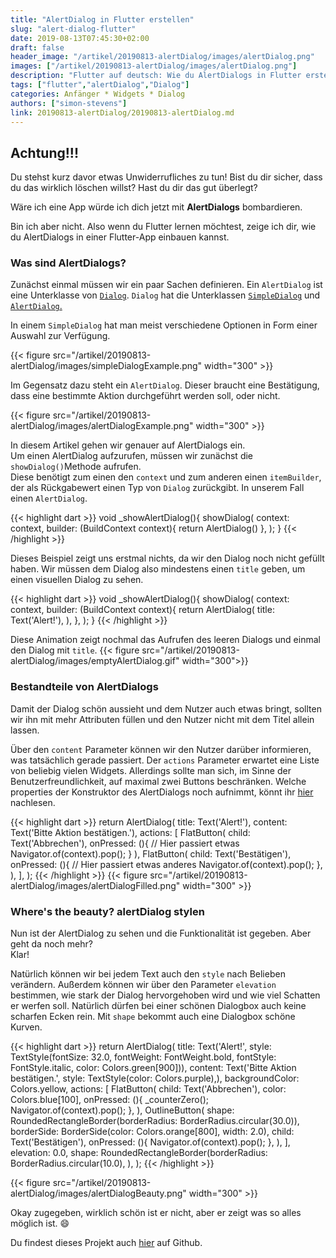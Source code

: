 ```yaml
---
title: "AlertDialog in Flutter erstellen"
slug: "alert-dialog-flutter" 
date: 2019-08-13T07:45:30+02:00
draft: false
header_image: "/artikel/20190813-alertDialog/images/alertDialog.png"
images: ["/artikel/20190813-alertDialog/images/alertDialog.png"]
description: "Flutter auf deutsch: Wie du AlertDialogs in Flutter erstellen und gestalten kannst."
tags: ["flutter","alertDialog","Dialog"]
categories: Anfänger * Widgets * Dialog
authors: ["simon-stevens"]
link: 20190813-alertDialog/20190813-alertDialog.md
---
```


## Achtung!!!

Du stehst kurz davor etwas Unwiderrufliches zu tun! Bist du dir sicher, dass du das wirklich löschen willst? Hast du dir das gut überlegt?

Wäre ich eine App würde ich dich jetzt mit **AlertDialogs** bombardieren.

Bin ich aber nicht. Also wenn du Flutter lernen möchtest, zeige ich dir, wie du AlertDialogs in einer Flutter-App einbauen kannst.


### Was sind AlertDialogs?

Zunächst einmal müssen wir ein paar Sachen definieren. Ein `AlertDialog` ist eine Unterklasse von  <a href="https://api.flutter.dev/flutter/material/Dialog-class.html" target="_blank" rel="noopener">`Dialog`</a>. 
`Dialog` hat die Unterklassen <a href="https://api.flutter.dev/flutter/material/SimpleDialog-class.html" target="_blank" rel="noopener">`SimpleDialog`</a> und <a href="https://api.flutter.dev/flutter/material/AlertDialog-class.html" target="_blank" rel="noopener">`AlertDialog`.</a>

In einem `SimpleDialog` hat man meist verschiedene Optionen in Form einer Auswahl zur Verfügung.<br>

{{< figure src="/artikel/20190813-alertDialog/images/simpleDialogExample.png" width="300" >}}

Im Gegensatz dazu steht ein `AlertDialog`. Dieser braucht eine Bestätigung, dass eine bestimmte Aktion durchgeführt werden soll, oder nicht.<br>

{{< figure src="/artikel/20190813-alertDialog/images/alertDialogExample.png" width="300" >}}

In diesem Artikel gehen wir genauer auf AlertDialogs ein.<br>
Um einen AlertDialog aufzurufen, müssen wir zunächst die `showDialog()`Methode aufrufen. <br>
Diese benötigt zum einen den `context` und zum anderen einen `itemBuilder`, der als Rückgabewert einen Typ von `Dialog` zurückgibt. In unserem Fall einen `AlertDialog`.


{{< highlight dart >}}
 void _showAlertDialog(){
    showDialog(
      context: context,
      builder: (BuildContext context){
        return AlertDialog()
      },
    );
  }
{{< /highlight >}}

Dieses Beispiel zeigt uns erstmal nichts, da wir den Dialog noch nicht gefüllt haben.
Wir müssen dem Dialog also mindestens einen `title` geben, um einen visuellen Dialog zu sehen.<br>

{{< highlight dart >}}
 void _showAlertDialog(){
    showDialog(
      context: context,
      builder: (BuildContext context){
        return AlertDialog(
          title: Text('Alert!'),
        ),
      },
    );
  }
{{< /highlight >}}

Diese Animation zeigt nochmal das Aufrufen des leeren Dialogs und einmal den Dialog mit `title`. 
{{< figure src="/artikel/20190813-alertDialog/images/emptyAlertDialog.gif" width="300">}}

### Bestandteile von AlertDialogs

Damit der Dialog schön aussieht und dem Nutzer auch etwas bringt, sollten wir ihn mit mehr Attributen füllen und den Nutzer nicht mit dem Titel allein lassen.

Über den `content` Parameter können wir den Nutzer darüber informieren, was tatsächlich gerade passiert. 
Der `actions` Parameter erwartet eine Liste von beliebig vielen Widgets. Allerdings sollte man sich, im Sinne der Benutzerfreundlichkeit, auf maximal zwei Buttons beschränken.
Welche properties der Konstruktor des AlertDialogs noch aufnimmt, könnt ihr <a href="https://api.flutter.dev/flutter/material/AlertDialog-class.html" target="_blank" rel="noopener">hier</a> nachlesen.

{{< highlight dart >}}
return AlertDialog(
          title: Text('Alert!'),
          content: Text('Bitte Aktion bestätigen.'),
          actions: <Widget>[
            FlatButton(
              child: Text('Abbrechen'),
              onPressed: (){
                // Hier passiert etwas
                Navigator.of(context).pop();
              }
            ),
            FlatButton(
              child: Text('Bestätigen'),
              onPressed: (){
                // Hier passiert etwas anderes
                Navigator.of(context).pop();
              },
            ),
          ],
        );
{{< /highlight >}}
{{< figure src="/artikel/20190813-alertDialog/images/alertDialogFilled.png" width="300" >}}

### Where's the beauty? alertDialog stylen

Nun ist der AlertDialog zu sehen und die Funktionalität ist gegeben. Aber geht da noch mehr?<br>
Klar!

Natürlich können wir bei jedem Text auch den `style` nach Belieben verändern. Außerdem können wir über den Parameter `elevation` bestimmen, wie stark der Dialog hervorgehoben wird und wie viel Schatten er werfen soll.
Natürlich dürfen bei einer schönen Dialogbox auch keine scharfen Ecken rein. Mit `shape` bekommt auch eine Dialogbox schöne Kurven.

{{< highlight dart >}}
return AlertDialog(
          title: Text('Alert!', style: TextStyle(fontSize: 32.0, fontWeight: FontWeight.bold, 
            fontStyle: FontStyle.italic, color: Colors.green[900])),
          content: Text('Bitte Aktion bestätigen.', style: TextStyle(color: Colors.purple),),
          backgroundColor: Colors.yellow,
          actions: <Widget>[
            FlatButton(
              child: Text('Abbrechen'),
              color: Colors.blue[100],
              onPressed: (){
                _counterZero();
                Navigator.of(context).pop();
              },
            ),
            OutlineButton(
              shape: RoundedRectangleBorder(borderRadius: BorderRadius.circular(30.0)),
              borderSide: BorderSide(color: Colors.orange[800], width: 2.0),
              child: Text('Bestätigen'),
              onPressed: (){
                Navigator.of(context).pop();
              },
            ),
          ],
          elevation: 0.0, 
          shape: RoundedRectangleBorder(borderRadius: BorderRadius.circular(10.0),
          ),
        );
{{< /highlight >}}

{{< figure src="/artikel/20190813-alertDialog/images/alertDialogBeauty.png" width="300" >}}

Okay zugegeben, wirklich schön ist er nicht, aber er zeigt was so alles möglich ist. :smile:

Du findest dieses Projekt auch <a href="https://github.com/coodoo-io/flutter-alert-dialog" target="_blank" rel="noopener">hier</a> auf Github.